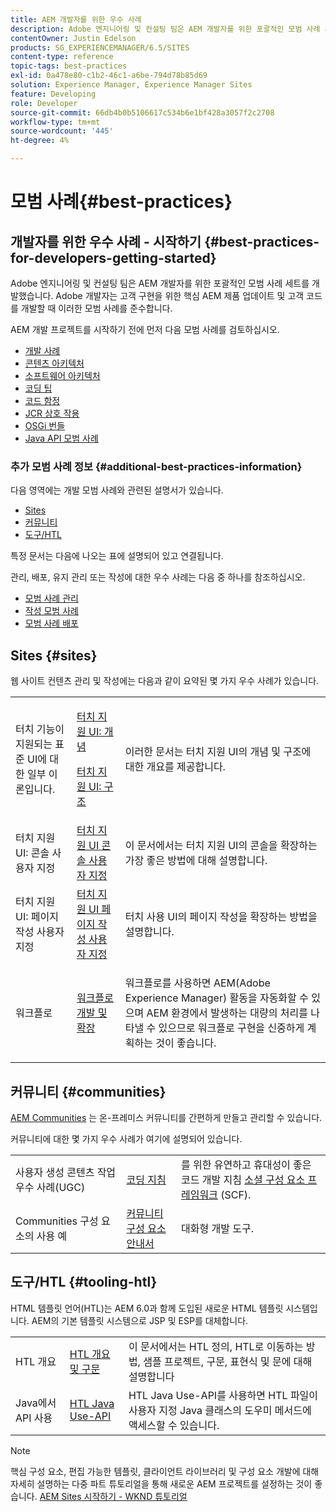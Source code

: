 ```yaml
---
title: AEM 개발자를 위한 우수 사례
description: Adobe 엔지니어링 및 컨설팅 팀은 AEM 개발자를 위한 포괄적인 모범 사례 세트를 개발했습니다.
contentOwner: Justin Edelson
products: SG_EXPERIENCEMANAGER/6.5/SITES
content-type: reference
topic-tags: best-practices
exl-id: 0a478e80-c1b2-46c1-a6be-794d78b85d69
solution: Experience Manager, Experience Manager Sites
feature: Developing
role: Developer
source-git-commit: 66db4b0b5106617c534b6e1bf428a3057f2c2708
workflow-type: tm+mt
source-wordcount: '445'
ht-degree: 4%

---
```


# 모범 사례{#best-practices}

## 개발자를 위한 우수 사례 - 시작하기 {#best-practices-for-developers-getting-started}

Adobe 엔지니어링 및 컨설팅 팀은 AEM 개발자를 위한 포괄적인 모범 사례 세트를 개발했습니다. Adobe 개발자는 고객 구현을 위한 핵심 AEM 제품 업데이트 및 고객 코드를 개발할 때 이러한 모범 사례를 준수합니다.

AEM 개발 프로젝트를 시작하기 전에 먼저 다음 모범 사례를 검토하십시오.

* [개발 사례](/help/sites-developing/development-practices.md)
* [콘텐츠 아키텍처](/help/sites-developing/content-architecture.md)
* [소프트웨어 아키텍처](/help/sites-developing/software-architecture.md)
* [코딩 팁](/help/sites-developing/coding-tips.md)
* [코드 함정](/help/sites-developing/code-pitfalls.md)
* [JCR 상호 작용](/help/sites-developing/jcr-integration.md)
* [OSGi 번들](/help/sites-developing/osgi-bundles.md)
* [Java API 모범 사례](https://experienceleague.adobe.com/docs/experience-manager-learn/foundation/development/understand-java-api-best-practices.html)

### 추가 모범 사례 정보 {#additional-best-practices-information}

다음 영역에는 개발 모범 사례와 관련된 설명서가 있습니다.

* [Sites](#sites)
* [커뮤니티](/help/sites-developing/best-practices.md#communities)
* [도구/HTL](/help/sites-developing/best-practices.md#tooling-htl)

특정 문서는 다음에 나오는 표에 설명되어 있고 연결됩니다.

관리, 배포, 유지 관리 또는 작성에 대한 우수 사례는 다음 중 하나를 참조하십시오.

* [모범 사례 관리](/help/sites-administering/administer-best-practices.md)
* [작성 모범 사례](/help/sites-authoring/best-practices.md)
* [모범 사례 배포](/help/sites-deploying/best-practices.md)

## Sites {#sites}

웹 사이트 컨텐츠 관리 및 작성에는 다음과 같이 요약된 몇 가지 우수 사례가 있습니다.

<table>
 <tbody>
  <tr>
   <td>터치 기능이 지원되는 표준 UI에 대한 일부 이론입니다.</td>
   <td><p><a href="/help/sites-developing/touch-ui-concepts.md">터치 지원 UI: 개념</a></p> <p><a href="/help/sites-developing/touch-ui-structure.md">터치 지원 UI: 구조</a></p> </td>
   <td>이러한 문서는 터치 지원 UI의 개념 및 구조에 대한 개요를 제공합니다.</td>
  </tr>
  <tr>
   <td>터치 지원 UI: 콘솔 사용자 지정 </td>
   <td><a href="/help/sites-developing/customizing-consoles-touch.md">터치 지원 UI 콘솔 사용자 지정</a></td>
   <td>이 문서에서는 터치 지원 UI의 콘솔을 확장하는 가장 좋은 방법에 대해 설명합니다.</td>
  </tr>
  <tr>
   <td>터치 지원 UI: 페이지 작성 사용자 지정</td>
   <td><a href="/help/sites-developing/customizing-page-authoring-touch.md">터치 지원 UI 페이지 작성 사용자 지정</a></td>
   <td>터치 사용 UI의 페이지 작성을 확장하는 방법을 설명합니다.</td>
  </tr>
  <tr>
   <td>워크플로</td>
   <td><a href="/help/sites-developing/workflows-best-practices.md">워크플로 개발 및 확장</a></td>
   <td><p>워크플로를 사용하면 AEM(Adobe Experience Manager) 활동을 자동화할 수 있으며 AEM 환경에서 발생하는 대량의 처리를 나타낼 수 있으므로 워크플로 구현을 신중하게 계획하는 것이 좋습니다.</p> </td>
  </tr>
 </tbody>
</table>

## 커뮤니티 {#communities}

[AEM Communities](/help/communities/overview.md) 는 온-프레미스 커뮤니티를 간편하게 만들고 관리할 수 있습니다.

커뮤니티에 대한 몇 가지 우수 사례가 여기에 설명되어 있습니다.

|  |  |  |
|---|---|---|
| 사용자 생성 콘텐츠 작업 우수 사례(UGC) | [코딩 지침](/help/communities/code-guide.md) | 를 위한 유연하고 휴대성이 좋은 코드 개발 지침 [소셜 구성 요소 프레임워크](/help/communities/scf.md) (SCF). |
| Communities 구성 요소의 사용 예 | [커뮤니티 구성 요소 안내서](/help/communities/components-guide.md) | 대화형 개발 도구. |

## 도구/HTL {#tooling-htl}

HTML 템플릿 언어(HTL)는 AEM 6.0과 함께 도입된 새로운 HTML 템플릿 시스템입니다. AEM의 기본 템플릿 시스템으로 JSP 및 ESP를 대체합니다.

|  |  |  |
|---|---|---|
| HTL 개요 | [HTL 개요 및 구문](https://experienceleague.adobe.com/docs/experience-manager-htl/content/overview.html) | 이 문서에서는 HTL 정의, HTL로 이동하는 방법, 샘플 프로젝트, 구문, 표현식 및 문에 대해 설명합니다 |
| Java에서 API 사용 | [HTL Java Use-API](https://helpx.adobe.com/experience-manager/htl/using/use-api.html) | HTL Java Use-API를 사용하면 HTL 파일이 사용자 지정 Java 클래스의 도우미 메서드에 액세스할 수 있습니다. |

>[!NOTE]
>
>핵심 구성 요소, 편집 가능한 템플릿, 클라이언트 라이브러리 및 구성 요소 개발에 대해 자세히 설명하는 다중 파트 튜토리얼을 통해 새로운 AEM 프로젝트를 설정하는 것이 좋습니다.
>[AEM Sites 시작하기 - WKND 튜토리얼](https://helpx.adobe.com/kr/experience-manager/kt/sites/using/getting-started-wknd-tutorial-develop.html)
